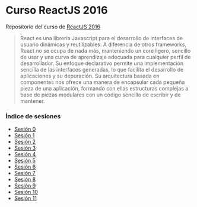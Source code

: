 # Curso ReactJS 2016
Repositorio del curso de [ReactJS 2016](http://escuela.it/cursos/curso-de-reactjs/)

> React es una librería Javascript para el desarrollo de interfaces de usuario dinámicas y reutilizables. A diferencia de otros frameworks, React no se ocupa de nada más, manteniendo un core ligero, sencillo de usar y una curva de aprendizaje adecuada para cualquier perfil de desarrollador.
> Su enfoque declarativo permite una implementación sencilla de las interfaces generadas, lo que facilita el desarrollo de aplicaciones y su depuración. Su arquitectura basada en componentes nos ofrece una manera de encapsular cada pequeña pieza de una aplicación, formando con ellas estructuras complejas a base de piezas modulares con un código sencillo de escribir y de mantener.


### Índice de sesiones
- [Sesión 0](./Sesiones/Sesion-00)
- [Sesión 1](./Sesiones/Sesion-01)
- [Sesión 2](./Sesiones/Sesion-02)
- [Sesión 3](./Sesiones/Sesion-03)
- [Sesión 4](./Sesiones/Sesion-04)
- [Sesión 5](./Sesiones/Sesion-05)
- [Sesión 6](./Sesiones/Sesion-06)
- [Sesión 7](./Sesiones/Sesion-07)
- [Sesión 8](./Sesiones/Sesion-08)
- [Sesión 9](./Sesiones/Sesion-09)
- [Sesión 10](./Sesiones/Sesion-10)
- [Sesión 11](./Sesiones/Sesion-11)
